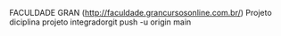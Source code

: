 FACULDADE GRAN (http://faculdade.grancursosonline.com.br/)
Projeto diciplina projeto integradorgit push -u origin main